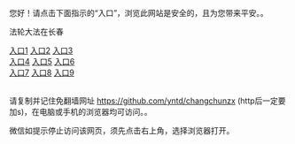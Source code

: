 您好！请点击下面指示的“入口”，浏览此网站是安全的，且为您带来平安。。 <br/>

法轮大法在长春<br/>
<div><a href="https://j.mp/zcc3366" id="ccLink1" rel="nofollow">入口1</a> <a href="https://j.mp/zcc3366" id="ccLink2" rel="nofollow">入口2</a> <a href="https://j.mp/zcc3366" id="ccLink3" rel="nofollow">入口3</a></div>

<div><a href="https://j.mp/zcc3366" id="ccLink4" rel="nofollow">入口4</a> <a href="https://j.mp/zcc3366" id="ccLink5" rel="nofollow">入口5</a> <a href="https://j.mp/zcc3366" id="ccLink6" rel="nofollow">入口6</a></div>

<div><a href="https://j.mp/zcc3366" id="ccLink7" rel="nofollow">入口7</a> <a href="https://j.mp/zcc3366" id="ccLink8" rel="nofollow">入口8</a> <a href="https://j.mp/zcc3366" id="ccLink9" rel="nofollow">入口9</a></div>

<br/>

请复制并记住免翻墙网址 https://github.com/yntd/changchunzx (http后一定要加s)，在电脑或手机的浏览器均可访问。。<br/>

微信如提示停止访问该网页，须先点击右上角，选择浏览器打开。
